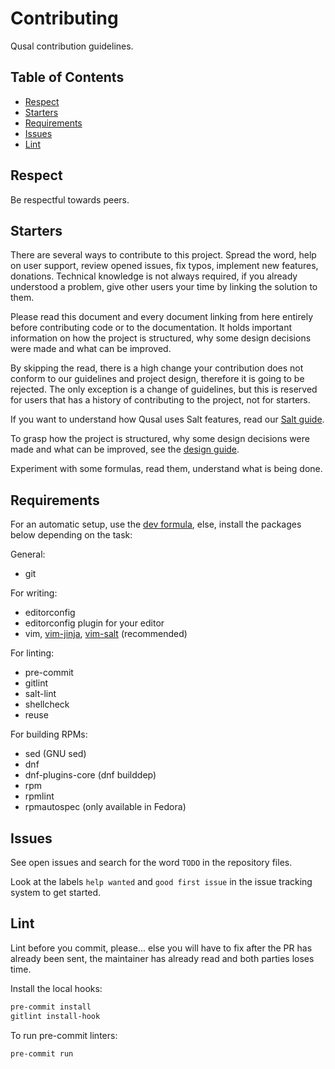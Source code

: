 # Contributing

Qusal contribution guidelines.

## Table of Contents

* [Respect](#respect)
* [Starters](#starters)
* [Requirements](#requirements)
* [Issues](#issues)
* [Lint](#lint)

## Respect

Be respectful towards peers.

## Starters

There are several ways to contribute to this project. Spread the word, help on
user support, review opened issues, fix typos, implement new features,
donations. Technical knowledge is not always required, if you already
understood a problem, give other users your time by linking the solution to
them.

Please read this document and every document linking from here entirely before
contributing code or to the documentation. It holds important information on
how the project is structured, why some design decisions were made and what
can be improved.

By skipping the read, there is a high change your contribution does not
conform to our guidelines and project design, therefore it is going to be
rejected. The only exception is a change of guidelines, but this is reserved
for users that has a history of contributing to the project, not for starters.

If you want to understand how Qusal uses Salt features, read our
[Salt guide](SALT.md).

To grasp how the project is structured, why some design decisions were
made and what can be improved, see the [design guide](DESIGN.md).

Experiment with some formulas, read them, understand what is being done.


## Requirements

For an automatic setup, use the [dev formula](../salt/dev), else, install the
packages below depending on the task:

General:

- git

For writing:

- editorconfig
- editorconfig plugin for your editor
- vim, [vim-jinja](https://github.com/ben-grande/vim-jinja),
  [vim-salt](https://github.com/ben-grande/vim-salt) (recommended)

For linting:

- pre-commit
- gitlint
- salt-lint
- shellcheck
- reuse

For building RPMs:

- sed (GNU sed)
- dnf
- dnf-plugins-core (dnf builddep)
- rpm
- rpmlint
- rpmautospec (only available in Fedora)

## Issues

See open issues and search for the word `TODO` in the repository files.

Look at the labels `help wanted` and `good first issue` in the issue tracking
system to get started.

## Lint

Lint before you commit, please... else you will have to fix after the PR has
already been sent, the maintainer has already read and both parties loses
time.

Install the local hooks:
```sh
pre-commit install
gitlint install-hook
```

To run pre-commit linters:
```sh
pre-commit run
```

